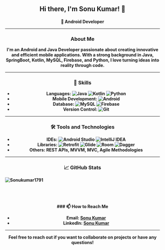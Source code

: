 <h2 align="center">Hi there, I'm Sonu Kumar! 👋</h2> 

<h4 align="center">🌟 Android Developer<h4\>

---

### About Me

I'm an Android and Java Developer passionate about creating innovative and efficient mobile applications. With a strong background in **Java**, **SpringBoot**, **Kotlin**, **MySQL**, **Firebase**, and **Python**, I love turning ideas into reality through code.

---

### 🚀 Skills

- **Languages**: ![Java](https://img.shields.io/badge/Java-ED8B00?style=for-the-badge&logo=java&logoColor=white) ![Kotlin](https://img.shields.io/badge/Kotlin-0095D5?style=for-the-badge&logo=kotlin&logoColor=white) ![Python](https://img.shields.io/badge/Python-3776AB?style=for-the-badge&logo=python&logoColor=white)
- **Mobile Development**: ![Android](https://img.shields.io/badge/Android-3DDC84?style=for-the-badge&logo=android&logoColor=white)
- **Database**: ![MySQL](https://img.shields.io/badge/MySQL-4479A1?style=for-the-badge&logo=mysql&logoColor=white) ![Firebase](https://img.shields.io/badge/Firebase-FFCA28?style=for-the-badge&logo=firebase&logoColor=white)
- **Version Control**: ![Git](https://img.shields.io/badge/Git-F05032?style=for-the-badge&logo=git&logoColor=white)

---

### 🛠️ Tools and Technologies

- **IDEs**: ![Android Studio](https://img.shields.io/badge/Android%20Studio-3DDC84?style=for-the-badge&logo=android-studio&logoColor=white) ![IntelliJ IDEA](https://img.shields.io/badge/IntelliJ%20IDEA-000000?style=for-the-badge&logo=intellij-idea&logoColor=white)
- **Libraries**: ![Retrofit](https://img.shields.io/badge/Retrofit-00796B?style=for-the-badge&logo=retrofit&logoColor=white) ![Glide](https://img.shields.io/badge/Glide-00ACC1?style=for-the-badge&logo=glide&logoColor=white) ![Room](https://img.shields.io/badge/Room-3E2723?style=for-the-badge&logo=room&logoColor=white) ![Dagger](https://img.shields.io/badge/Dagger-00796B?style=for-the-badge&logo=dagger&logoColor=white)
- **Others**: REST APIs, MVVM, MVC, Agile Methodologies

---
### 📈 GitHub Stats

<p><img align="left" src="https://github-readme-stats-nine-beta-16.vercel.app/api/top-langs/?username=Sonukumar9117&layout=compact&theme=radical" alt="Sonukumar1791" /></p>

<!-- <p>&nbsp;<img align="center" src="https://github-readme-stats-nine-beta-16.vercel.app/api?username=Sonukumar9117&show_icons=true&theme=radical" alt="Sonukumar9117" /></p> -->

<br>
<br>
<br>
<br>
<br>
### 📫 How to Reach Me

- **Email**: [Sonu Kumar](mailto:krsonu1791.com)
- **LinkedIn**: [Sonu Kumar](https://linkedin.com/in/sonu-kumar-81284b230)

---

Feel free to reach out if you want to collaborate on projects or have any questions!
